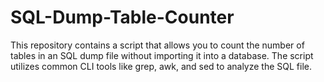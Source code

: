 # SQL-Dump-Table-Counter
This repository contains a script that allows you to count the number of tables in an SQL dump file without importing it into a database. The script utilizes common CLI tools like grep, awk, and sed to analyze the SQL file.

